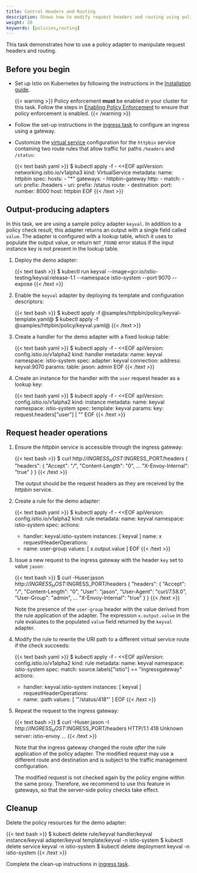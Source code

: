 ```yaml
---
title: Control Headers and Routing
description: Shows how to modify request headers and routing using policy adapters.
weight: 20
keywords: [policies,routing]
---
```


This task demonstrates how to use a policy adapter to manipulate request headers and routing.

## Before you begin

* Set up Istio on Kubernetes by following the instructions in the
  [Installation guide](/pt-br/docs/setup/).

    {{< warning >}}
    Policy enforcement **must** be enabled in your cluster for this task. Follow the steps in
    [Enabling Policy Enforcement](/pt-br/docs/tasks/policy-enforcement/enabling-policy/) to ensure that policy enforcement is enabled.
    {{< /warning >}}

* Follow the set-up instructions in the [ingress task](/pt-br/docs/tasks/traffic-management/ingress/) to configure an ingress using a gateway.

* Customize the [virtual service](/pt-br/docs/reference/config/networking/virtual-service/)
  configuration for the `httpbin` service containing two route rules that allow traffic for paths `/headers` and
  `/status`:

    {{< text bash yaml >}}
    $ kubectl apply -f - <<EOF
    apiVersion: networking.istio.io/v1alpha3
    kind: VirtualService
    metadata:
      name: httpbin
    spec:
      hosts:
      - "*"
      gateways:
      - httpbin-gateway
      http:
      - match:
        - uri:
            prefix: /headers
        - uri:
            prefix: /status
        route:
        - destination:
            port:
              number: 8000
            host: httpbin
    EOF
    {{< /text >}}

## Output-producing adapters

In this task, we are using a sample policy adapter `keyval`. In addition to
a policy check result, this adapter returns an output with a single field
called `value`. The adapter is configured with a lookup table, which it uses to
populate the output value, or return `NOT_FOUND` error status if the input
instance key is not present in the lookup table.

1. Deploy the demo adapter:

    {{< text bash >}}
    $ kubectl run keyval --image=gcr.io/istio-testing/keyval:release-1.1 --namespace istio-system --port 9070 --expose
    {{< /text >}}

1. Enable the `keyval` adapter by deploying its template and configuration descriptors:

    {{< text bash >}}
    $ kubectl apply -f @samples/httpbin/policy/keyval-template.yaml@
    $ kubectl apply -f @samples/httpbin/policy/keyval.yaml@
    {{< /text >}}

1. Create a handler for the demo adapter with a fixed lookup table:

    {{< text bash yaml >}}
    $ kubectl apply -f - <<EOF
    apiVersion: config.istio.io/v1alpha2
    kind: handler
    metadata:
      name: keyval
      namespace: istio-system
    spec:
      adapter: keyval
      connection:
        address: keyval:9070
      params:
        table:
          jason: admin
    EOF
    {{< /text >}}

1. Create an instance for the handler with the `user` request header as a lookup key:

    {{< text bash yaml >}}
    $ kubectl apply -f - <<EOF
    apiVersion: config.istio.io/v1alpha2
    kind: instance
    metadata:
      name: keyval
      namespace: istio-system
    spec:
      template: keyval
      params:
        key: request.headers["user"] | ""
    EOF
    {{< /text >}}

## Request header operations

1. Ensure the _httpbin_ service is accessible through the ingress gateway:

    {{< text bash >}}
    $ curl http://$INGRESS_HOST:$INGRESS_PORT/headers
    {
      "headers": {
        "Accept": "*/*",
        "Content-Length": "0",
        ...
        "X-Envoy-Internal": "true"
      }
    }
    {{< /text >}}

    The output should be the request headers as they are received by the _httpbin_ service.

1. Create a rule for the demo adapter:

    {{< text bash yaml >}}
    $ kubectl apply -f - <<EOF
    apiVersion: config.istio.io/v1alpha2
    kind: rule
    metadata:
      name: keyval
      namespace: istio-system
    spec:
      actions:
      - handler: keyval.istio-system
        instances: [ keyval ]
        name: x
      requestHeaderOperations:
      - name: user-group
        values: [ x.output.value ]
    EOF
    {{< /text >}}

1. Issue a new request to the ingress gateway with the header `key` set to value `jason`:

    {{< text bash >}}
    $ curl -Huser:jason http://$INGRESS_HOST:$INGRESS_PORT/headers
    {
      "headers": {
        "Accept": "*/*",
        "Content-Length": "0",
        "User": "jason",
        "User-Agent": "curl/7.58.0",
        "User-Group": "admin",
        ...
        "X-Envoy-Internal": "true"
      }
    }
    {{< /text >}}

    Note the presence of the `user-group` header with the value derived from the
    rule application of the adapter. The expression `x.output.value` in the rule
    evaluates to the populated `value` field returned by the `keyval` adapter.

1. Modify the rule to rewrite the URI path to a different virtual service route
   if the check succeeds:

    {{< text bash yaml >}}
    $ kubectl apply -f - <<EOF
    apiVersion: config.istio.io/v1alpha2
    kind: rule
    metadata:
      name: keyval
      namespace: istio-system
    spec:
      match: source.labels["istio"] == "ingressgateway"
      actions:
      - handler: keyval.istio-system
        instances: [ keyval ]
      requestHeaderOperations:
      - name: :path
        values: [ '"/status/418"' ]
    EOF
    {{< /text >}}

1. Repeat the request to the ingress gateway:

    {{< text bash >}}
    $ curl -Huser:jason -I http://$INGRESS_HOST:$INGRESS_PORT/headers
    HTTP/1.1 418 Unknown
    server: istio-envoy
    ...
    {{< /text >}}

    Note that the ingress gateway changed the route _after_ the rule application
    of the policy adapter. The modified request may use a different route and
    destination and is subject to the traffic management configuration.

    The modified request is not checked again by the policy engine within the
    same proxy. Therefore, we recommend to use this feature in gateways, so
    that the server-side policy checks take effect.

## Cleanup

Delete the policy resources for the demo adapter:

{{< text bash >}}
$ kubectl delete rule/keyval handler/keyval instance/keyval adapter/keyval template/keyval -n istio-system
$ kubectl delete service keyval -n istio-system
$ kubectl delete deployment keyval -n istio-system
{{< /text >}}

Complete the clean-up instructions in [ingress task](/pt-br/docs/tasks/traffic-management/ingress/).

